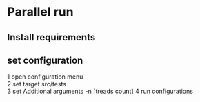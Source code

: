 # Parallel run
## Install requirements

## set configuration
1 open configuration menu \
2 set target src/tests \
3 set Additional arguments -n [treads count]
4 run configurations 